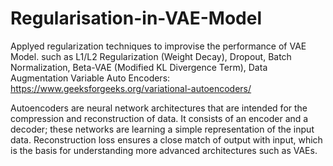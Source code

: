 # Regularisation-in-VAE-Model
Applyed regularization techniques to improvise the performance of VAE Model. such as L1/L2 Regularization (Weight Decay), Dropout, Batch Normalization, Beta-VAE (Modified KL Divergence Term), Data Augmentation
Variable Auto Encoders: https://www.geeksforgeeks.org/variational-autoencoders/

Autoencoders are neural network architectures that are intended for the compression and reconstruction of data. It consists of an encoder and a decoder; these networks are learning a simple representation of the input data. Reconstruction loss ensures a close match of output with input, which is the basis for understanding more advanced architectures such as VAEs.
